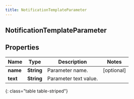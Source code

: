 ```yaml
---
title: NotificationTemplateParameter
---
```

## NotificationTemplateParameter


## Properties

| Name | Type | Description | Notes |
| ------------ | ------------- | ------------- | ------------- |
| **name** | <!----><!---->**String**<!----> | Parameter name. |  [optional] |
| **text** | <!----><!---->**String**<!----> | Parameter text value. |  |
{: class="table table-striped"}



